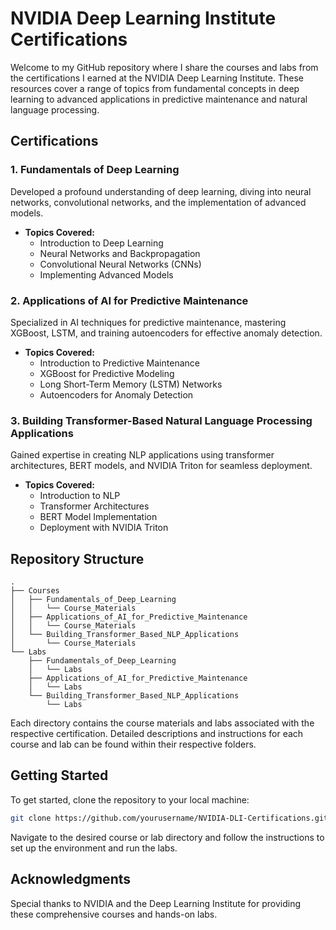 # NVIDIA Deep Learning Institute Certifications

Welcome to my GitHub repository where I share the courses and labs from the certifications I earned at the NVIDIA Deep Learning Institute. These resources cover a range of topics from fundamental concepts in deep learning to advanced applications in predictive maintenance and natural language processing.

## Certifications

### 1. Fundamentals of Deep Learning
Developed a profound understanding of deep learning, diving into neural networks, convolutional networks, and the implementation of advanced models.
- **Topics Covered:**
  - Introduction to Deep Learning
  - Neural Networks and Backpropagation
  - Convolutional Neural Networks (CNNs)
  - Implementing Advanced Models

### 2. Applications of AI for Predictive Maintenance
Specialized in AI techniques for predictive maintenance, mastering XGBoost, LSTM, and training autoencoders for effective anomaly detection.
- **Topics Covered:**
  - Introduction to Predictive Maintenance
  - XGBoost for Predictive Modeling
  - Long Short-Term Memory (LSTM) Networks
  - Autoencoders for Anomaly Detection

### 3. Building Transformer-Based Natural Language Processing Applications
Gained expertise in creating NLP applications using transformer architectures, BERT models, and NVIDIA Triton for seamless deployment.
- **Topics Covered:**
  - Introduction to NLP
  - Transformer Architectures
  - BERT Model Implementation
  - Deployment with NVIDIA Triton

## Repository Structure

```plaintext
.
├── Courses
│   ├── Fundamentals_of_Deep_Learning
│   │   └── Course_Materials
│   ├── Applications_of_AI_for_Predictive_Maintenance
│   │   └── Course_Materials
│   └── Building_Transformer_Based_NLP_Applications
│       └── Course_Materials
└── Labs
    ├── Fundamentals_of_Deep_Learning
    │   └── Labs
    ├── Applications_of_AI_for_Predictive_Maintenance
    │   └── Labs
    └── Building_Transformer_Based_NLP_Applications
        └── Labs
```
Each directory contains the course materials and labs associated with the respective certification. Detailed descriptions and instructions for each course and lab can be found within their respective folders.

## Getting Started

To get started, clone the repository to your local machine:

```bash
git clone https://github.com/yourusername/NVIDIA-DLI-Certifications.git
```
Navigate to the desired course or lab directory and follow the instructions to set up the environment and run the labs.

## Acknowledgments

Special thanks to NVIDIA and the Deep Learning Institute for providing these comprehensive courses and hands-on labs.
